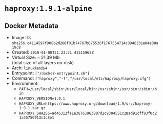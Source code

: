 # `haproxy:1.9.1-alpine`

## Docker Metadata

- Image ID: `sha256:c4114597f908b2d268f01b74767b075536f1767554714c0946331e04e38a19c8`
- Created: `2019-01-08T21:23:31.43515962Z`
- Virtual Size: ~ 21.39 Mb  
  (total size of all layers on-disk)
- Arch: `linux`/`amd64`
- Entrypoint: `["/docker-entrypoint.sh"]`
- Command: `["haproxy","-f","/usr/local/etc/haproxy/haproxy.cfg"]`
- Environment:
  - `PATH=/usr/local/sbin:/usr/local/bin:/usr/sbin:/usr/bin:/sbin:/bin`
  - `HAPROXY_VERSION=1.9.1`
  - `HAPROXY_URL=https://www.haproxy.org/download/1.9/src/haproxy-1.9.1.tar.gz`
  - `HAPROXY_SHA256=ad46312fa1e38763863807d2c9304551c28ad91cff83f0c21a36756913c1c8e1`

